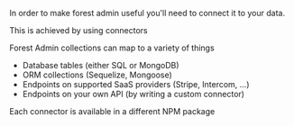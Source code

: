 In order to make forest admin useful you'll need to connect it to your data.

This is achieved by using connectors

Forest Admin collections can map to a variety of things

- Database tables (either SQL or MongoDB)
- ORM collections (Sequelize, Mongoose)
- Endpoints on supported SaaS providers (Stripe, Intercom, ...)
- Endpoints on your own API (by writing a custom connector)

Each connector is available in a different NPM package
